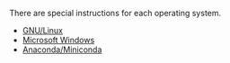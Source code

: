 There are special instructions for each operating system.
* [GNU/Linux](gnulinux.md)
* [Microsoft Windows](mswindows.md)
* [Anaconda/Miniconda](conda.md)
